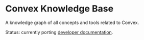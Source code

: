 # Convex Knowledge Base

A knowledge graph of all concepts and tools related to Convex.

Status: currently porting [developer
documentation](https://convex.world/developer).
